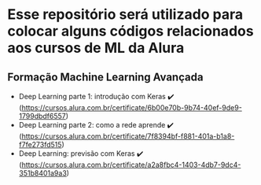 # Esse repositório será utilizado para colocar alguns códigos relacionados aos cursos de ML da Alura 

## Formação Machine Learning Avançada
- Deep Learning parte 1: introdução com Keras ✔️ (https://cursos.alura.com.br/certificate/6b00e70b-9b74-40ef-9de9-1799dbdf6557)
- Deep Learning parte 2: como a rede aprende ✔️ (https://cursos.alura.com.br/certificate/7f8394bf-f881-401a-b1a8-f7fe273fd515)
- Deep Learning: previsão com Keras ✔️ (https://cursos.alura.com.br/certificate/a2a8fbc4-1403-4db7-9dc4-351b8401a9a3)
